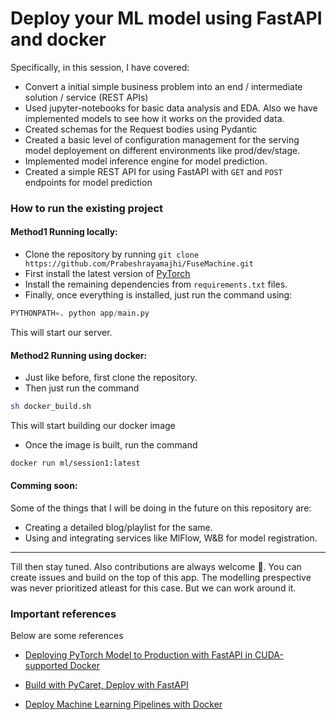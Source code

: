 # **Deploy your ML model using FastAPI and docker**


Specifically, in this session, I have covered:

- Convert a initial simple business problem into an end / intermediate solution / service (REST APIs)
- Used jupyter-notebooks for basic data analysis and EDA. Also we have implemented models to see how it works on the provided data. 
- Created schemas for the Request bodies using Pydantic 
- Created a basic level of configuration management for the serving model deployement on different environments like prod/dev/stage. 
- Implemented model inference engine for model prediction. 
- Created a simple REST API for using FastAPI with `GET` and `POST` endpoints for model prediction

### How to run the existing project

#### **Method1** Running locally: 

- Clone the repository by running `git clone https://github.com/Prabeshrayamajhi/FuseMachine.git` 
- First install the latest version of [PyTorch](https://pytorch.org/)
- Install the remaining dependencies from `requirements.txt` files. 
- Finally, once everything is installed, just run the command using:

```python
PYTHONPATH=. python app/main.py
```
This will start our server.

#### **Method2** Running using docker: 

- Just like before, first clone the repository.
- Then just run the command

```bash
sh docker_build.sh
```
This will start building our docker image

- Once the image is built, run the command

```bash
docker run ml/session1:latest
```

#### **Comming soon:**

Some of the things that I will be doing in the future on this repository are:

- Creating a detailed blog/playlist for the same.  
- Using and integrating services like MlFlow, W&B for model registration. 


---

Till then stay tuned. Also contributions are always welcome 🤗. You can create issues and build on the top of this app. The modelling prespective was never prioritized atleast for this case. But we can work around it. 


### **Important references** 

Below are some references

- [Deploying PyTorch Model to Production with FastAPI in CUDA-supported Docker](https://medium.com/@mingc.me/deploying-pytorch-model-to-production-with-fastapi-in-cuda-supported-docker-c161cca68bb8)

- [Build with PyCaret, Deploy with FastAPI](https://towardsdatascience.com/build-with-pycaret-deploy-with-fastapi-333c710dc786)

- [Deploy Machine Learning Pipelines with Docker
](https://www.moez.ai/2020/05/07/deploy-machine-learning-pipeline-using-docker-containers/)

